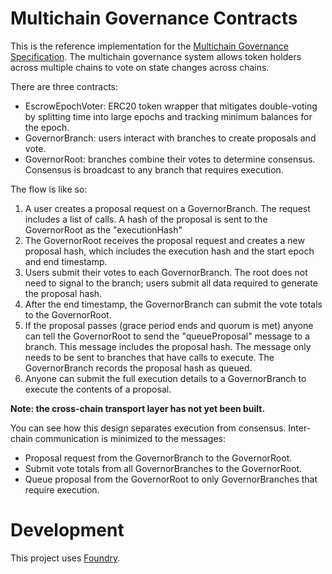 # Multichain Governance Contracts

This is the reference implementation for the [Multichain Governance Specification](https://github.com/pooltogether/multichain-gov-proposal-spec). The multichain governance system allows token holders across multiple chains to vote on state changes across chains.

There are three contracts:

- EscrowEpochVoter: ERC20 token wrapper that mitigates double-voting by splitting time into large epochs and tracking minimum balances for the epoch.
- GovernorBranch: users interact with branches to create proposals and vote.
- GovernorRoot: branches combine their votes to determine consensus. Consensus is broadcast to any branch that requires execution.

The flow is like so:

1. A user creates a proposal request on a GovernorBranch. The request includes a list of calls. A hash of the proposal is sent to the GovernorRoot as the "executionHash"
2. The GovernorRoot receives the proposal request and creates a new proposal hash, which includes the execution hash and the start epoch and end timestamp.
3. Users submit their votes to each GovernorBranch. The root does not need to signal to the branch; users submit all data required to generate the proposal hash.
4. After the end timestamp, the GovernorBranch can submit the vote totals to the GovernorRoot.
5. If the proposal passes (grace period ends and quorum is met) anyone can tell the GovernorRoot to send the "queueProposal" message to a branch. This message includes the proposal hash. The message only needs to be sent to branches that have calls to execute. The GovernorBranch records the proposal hash as queued.
6. Anyone can submit the full execution details to a GovernorBranch to execute the contents of a proposal.

**Note: the cross-chain transport layer has not yet been built.**

You can see how this design separates execution from consensus. Inter-chain communication is minimized to the messages:

- Proposal request from the GovernorBranch to the GovernorRoot.
- Submit vote totals from all GovernorBranches to the GovernorRoot.
- Queue proposal from the GovernorRoot to only GovernorBranches that require execution.

# Development

This project uses [Foundry](https://book.getfoundry.sh/).